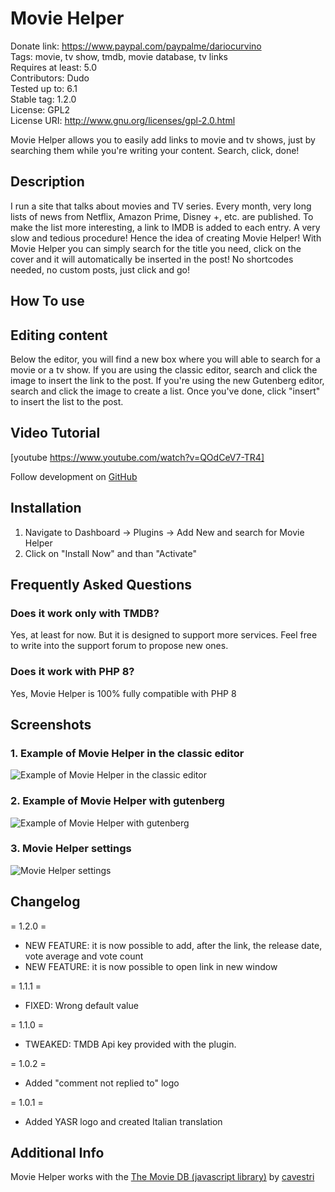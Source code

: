 # Movie Helper

Donate link: https://www.paypal.com/paypalme/dariocurvino   
Tags: movie, tv show, tmdb, movie database, tv links    
Requires at least: 5.0  
Contributors: Dudo  
Tested up to: 6.1  
Stable tag: 1.2.0    
License: GPL2   
License URI: http://www.gnu.org/licenses/gpl-2.0.html

Movie Helper allows you to easily add links to movie and tv shows, just by searching them while you're writing your content. Search, click, done!

## Description

I run a site that talks about movies and TV series. Every month, very long lists of news from Netflix, Amazon Prime, Disney +, etc. are published.
To make the list more interesting, a link to IMDB is added to each entry. A very slow and tedious procedure!
Hence the idea of creating Movie Helper! With Movie Helper you can simply search for the title you need, click on the cover and it will automatically be inserted in the post!
No shortcodes needed, no custom posts, just click and go!

## How To use

## Editing content

Below the editor, you will find a new box where you will able to search for a movie or a tv show.
If you are using the classic editor, search and click the image to insert the link to the post.
If you're using the new Gutenberg editor, search and click the image to create a list. Once you've done, click "insert"
to insert the list to the post.

## Video Tutorial

[youtube https://www.youtube.com/watch?v=QOdCeV7-TR4]

Follow development on [GitHub](https://github.com/Dudo1985/Movie-Helper)

## Installation

1. Navigate to Dashboard -> Plugins -> Add New and search for Movie Helper
2. Click on "Install Now" and than "Activate"

## Frequently Asked Questions

### Does it work only with TMDB?

Yes, at least for now. But it is designed to support more services.
Feel free to write into the support forum to propose new ones.

### Does it work with PHP 8?

Yes, Movie Helper is 100% fully compatible with PHP 8

## Screenshots

### 1. Example of Movie Helper in the classic editor

![Example of Movie Helper in the classic editor](https://s.w.org/plugins/movie-helper/screenshot-1.png)

### 2. Example of Movie Helper with gutenberg

![Example of Movie Helper with gutenberg](https://s.w.org/plugins/movie-helper/screenshot-2.png)

### 3. Movie Helper settings

![Movie Helper settings](https://s.w.org/plugins/movie-helper/screenshot-3.png)

## Changelog

= 1.2.0 =
* NEW FEATURE: it is now possible to add, after the link, the release date, vote average and vote count
* NEW FEATURE: it is now possible to open link in new window

= 1.1.1 =
* FIXED: Wrong default value

= 1.1.0 =
* TWEAKED: TMDB Api key provided with the plugin.

= 1.0.2 =
* Added "comment not replied to" logo

= 1.0.1 =
* Added YASR logo and created Italian translation

## Additional Info

Movie Helper works with the [The Movie DB (javascript library)](https://github.com/cavestri/themoviedb-javascript-library/)
by [cavestri](https://github.com/cavestri)

